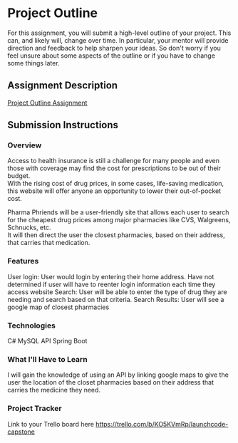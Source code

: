 # Project Outline
For this assignment, you will submit a high-level outline of your project. This can, and likely will, change over time. In particular, your mentor will provide direction and feedback to help sharpen your ideas. So don't worry if you feel unsure about some aspects of the outline or if you have to change some things later.

## Assignment Description
[Project Outline Assignment](https://education.launchcode.org/liftoff/modules/assignments/project-outline)

## Submission Instructions

### Overview
Access to health insurance is still a challenge for many people and even those with coverage may find the cost for prescriptions to be out of their budget.  
With the rising cost of drug prices, in some cases, life-saving medication, this website will offer anyone an opportunity to lower their out-of-pocket cost.

Pharma Phriends will be a user-friendly site that allows each user to search for the cheapest drug prices among major pharmacies like CVS, Walgreens, Schnucks, etc.  
It will then direct the user the closest pharmacies, based on their address, that carries that medication.

### Features
User login: User would login by entering their home address.  Have not determined if user will have to reenter login information each time they access website
Search: User will be able to enter the type of drug they are needing and search based on that criteria.
Search Results: User will see a google map of closest pharmacies

### Technologies
C#
MySQL
API
Spring Boot

### What I'll Have to Learn
I will gain the knowledge of using an API by linking google maps to give the user the location of the closet pharmacies based on 
their address that carries the medicine they need.
### Project Tracker
Link to your Trello board here
https://trello.com/b/KO5KVmRp/launchcode-capstone
